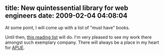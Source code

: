title: New quintessential library for web engineers
date: 2009-02-04 04:08:04
---

<p>At some point, I will come up with a list of "must have" books.</p>

<p>Until then, <a href="http://www.joyeur.com/2009/01/17/the-new-library">this reading list</a> will do.  I'm very pleased to see my work there amongst such exemplary company.  There will always be a place in my heart for <a href="http://www.amazon.com/gp/product/0201433079?ie=UTF8&tag=lethargy-20&linkCode=as2&camp=1789&creative=390957&creativeASIN=0201433079">APUE</a>.</p>
